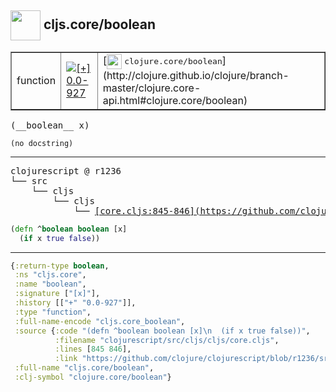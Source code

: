 ## <img width="48px" valign="middle" src="http://i.imgur.com/Hi20huC.png"> cljs.core/boolean

 <table border="1">
<tr>
<td>function</td>
<td><a href="https://github.com/cljsinfo/api-refs/tree/0.0-927"><img valign="middle" alt="[+] 0.0-927" src="https://img.shields.io/badge/+-0.0--927-lightgrey.svg"></a> </td>
<td>
[<img height="24px" valign="middle" src="http://i.imgur.com/1GjPKvB.png"> <samp>clojure.core/boolean</samp>](http://clojure.github.io/clojure/branch-master/clojure.core-api.html#clojure.core/boolean)
</td>
</tr>
</table>

 <samp>
(__boolean__ x)<br>
</samp>

```
(no docstring)
```

---

 <pre>
clojurescript @ r1236
└── src
    └── cljs
        └── cljs
            └── <ins>[core.cljs:845-846](https://github.com/clojure/clojurescript/blob/r1236/src/cljs/cljs/core.cljs#L845-L846)</ins>
</pre>

```clj
(defn ^boolean boolean [x]
  (if x true false))
```


---

```clj
{:return-type boolean,
 :ns "cljs.core",
 :name "boolean",
 :signature ["[x]"],
 :history [["+" "0.0-927"]],
 :type "function",
 :full-name-encode "cljs.core_boolean",
 :source {:code "(defn ^boolean boolean [x]\n  (if x true false))",
          :filename "clojurescript/src/cljs/cljs/core.cljs",
          :lines [845 846],
          :link "https://github.com/clojure/clojurescript/blob/r1236/src/cljs/cljs/core.cljs#L845-L846"},
 :full-name "cljs.core/boolean",
 :clj-symbol "clojure.core/boolean"}

```
